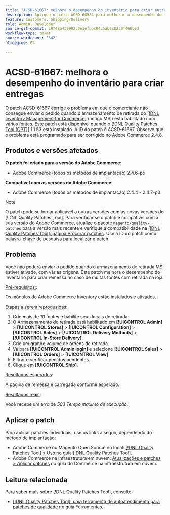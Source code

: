 ```yaml
---
title: "ACSD-61667: melhora o desempenho do inventário para criar entregas"
description: Aplique o patch ACSD-60584 para melhorar o desempenho do inventário para criar remessa no caso de muitas fontes com retirada na loja.
feature: Customers, Shipping/Delivery
role: Admin, Developer
source-git-commit: 29748a439992c0e3efbbc84c5ab9c8239f460b73
workflow-type: tm+mt
source-wordcount: '342'
ht-degree: 0%

---
```


# ACSD-61667: melhora o desempenho do inventário para criar entregas

O patch ACSD-61667 corrige o problema em que o comerciante não consegue enviar o pedido quando o armazenamento de retirada do [[!DNL Inventory Management for Commerce]](https://experienceleague.adobe.com/pt-br/docs/commerce-admin/inventory/introduction) (antigo MSI) está habilitado com várias fontes. Este patch está disponível quando o [[!DNL Quality Patches Tool (QPT)]](/help/tools/quality-patches-tool/quality-patches-tool-to-self-serve-quality-patches.md) 1.1.53 está instalado. A ID do patch é ACSD-61667. Observe que o problema está programado para ser corrigido no Adobe Commerce 2.4.8.

## Produtos e versões afetados

**O patch foi criado para a versão do Adobe Commerce:**

* Adobe Commerce (todos os métodos de implantação) 2.4.6-p5

**Compatível com as versões do Adobe Commerce:**

* Adobe Commerce (todos os métodos de implantação) 2.4.4 - 2.4.7-p3

>[!NOTE]
>
>O patch pode se tornar aplicável a outras versões com as novas versões do [!DNL Quality Patches Tool]. Para verificar se o patch é compatível com a sua versão do Adobe Commerce, atualize o pacote `magento/quality-patches` para a versão mais recente e verifique a compatibilidade na [[!DNL Quality Patches Tool]: página Procurar patches](https://experienceleague.adobe.com/tools/commerce-quality-patches/index.html?lang=pt-BR). Use a ID do patch como palavra-chave de pesquisa para localizar o patch.

## Problema

Você não poderá enviar o pedido quando o armazenamento de retirada MSI estiver ativado, com várias origens. Este patch melhora o desempenho do inventário para criar remessa no caso de muitas fontes com retirada na loja.

<u>Pré-requisitos:</u>:

Os módulos do Adobe Commerce Inventory estão instalados e ativados.

<u>Etapas a serem reproduzidas</u>:

1. Crie mais de *10* fontes e habilite seus locais de retirada.
1. O Armazenamento de retirada está habilitado em **[!UICONTROL Admin]** > **[!UICONTROL Stores]** > **[!UICONTROL Configuration]** > **[!UICONTROL Sales]** > **[!UICONTROL Delivery Methods]** > **[!UICONTROL In-Store Delivery]**.
1. Crie um grande volume de ordens de retirada.
1. Vá para **[!UICONTROL Admin login]** e selecione **[!UICONTROL Sales]** > **[!UICONTROL Orders]** > **[!UICONTROL View]**.
1. Filtrar e verificar pedidos pendentes.
1. Clique em **[!UICONTROL Ship]**.

<u>Resultados esperados</u>:

A página de remessa é carregada conforme esperado.

<u>Resultados reais</u>:

Você recebe um erro de *503 Tempo máximo de execução*.

## Aplicar o patch

Para aplicar patches individuais, use os links a seguir, dependendo do método de implantação:

* Adobe Commerce ou Magento Open Source no local: [[!DNL Quality Patches Tool] > Uso](/help/tools/quality-patches-tool/usage.md) no guia [!DNL Quality Patches Tool].
* Adobe Commerce na infraestrutura em nuvem: [Atualizações e patches > Aplicar patches](https://experienceleague.adobe.com/docs/commerce-cloud-service/user-guide/develop/upgrade/apply-patches.html?lang=pt-BR) no guia do Commerce na infraestrutura em nuvem.

## Leitura relacionada

Para saber mais sobre [!DNL Quality Patches Tool], consulte:

* [[!DNL Quality Patches Tool]: uma ferramenta de autoatendimento para patches de qualidade](/help/tools/quality-patches-tool/quality-patches-tool-to-self-serve-quality-patches.md) no guia Ferramentas.

